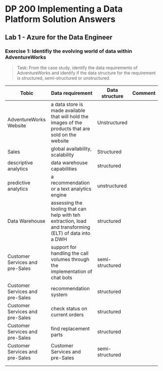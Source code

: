 # DP 200 Implementing a Data Platform Solution Answers
## Lab 1 - Azure for the Data Engineer

### Exercise 1: Identifiy the evolving world of data within AdventureWorks

> Task: From the case study, identify the data requirements of AdventureWorks and identify if the data structure for the requirement is structured, semi-structured or unstructured.

Tobic    | Data requirement  | Data structure| Comment |
|-------------|------------- |-------------|-------------|
| AdventureWorks Website | a data store is made available that will hold the images of the products that are sold on the website| Unstructured |
|Sales    | global availability, scalability     | Structured  |
| descriptive analytics    | data warehouse capabilities | structured  |
| predictive analytics | a recommendation or a text analytics engine | unstructured |
| Data Warehouse | assessing the tooling that can help with teh extraction, load and transforming (ELT) of data into a DWH | structured |
| Customer Services and pre-Sales | support for handling the call volumes through the implementation of chat bots | semi-structured |
| Customer Services and pre-Sales | recommendation system | structured |
| Customer Services and pre-Sales | check status on current orders | structured |
| Customer Services and pre-Sales | find replacement parts | structured |
| Customer Services and pre-Sales | Customer Services and pre-Sales | semi-structured |
|  |  |  |
|  |  |  |